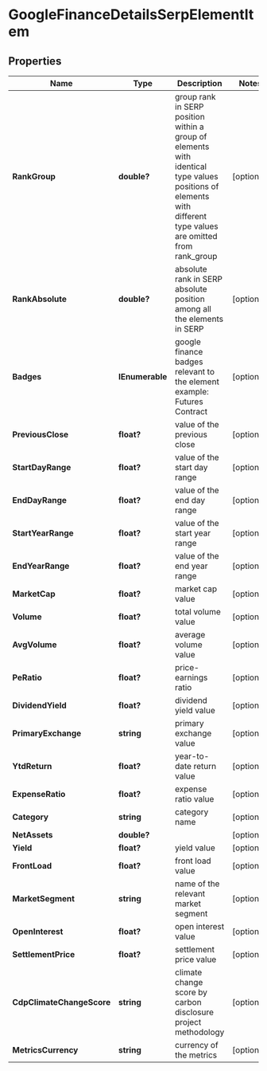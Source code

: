 # GoogleFinanceDetailsSerpElementItem


## Properties

| Name | Type | Description | Notes |
|------------ | ------------- | ------------- | -------------|
**RankGroup** | **double?** | group rank in SERP<br>position within a group of elements with identical type values<br>positions of elements with different type values are omitted from rank_group |[optional]|
**RankAbsolute** | **double?** | absolute rank in SERP<br>absolute position among all the elements in SERP |[optional]|
**Badges** | **IEnumerable<string>** | google finance badges relevant to the element<br>example: Futures Contract |[optional]|
**PreviousClose** | **float?** | value of the previous close |[optional]|
**StartDayRange** | **float?** | value of the start day range |[optional]|
**EndDayRange** | **float?** | value of the end day range |[optional]|
**StartYearRange** | **float?** | value of the start year range |[optional]|
**EndYearRange** | **float?** | value of the end year range |[optional]|
**MarketCap** | **float?** | market cap value |[optional]|
**Volume** | **float?** | total volume value |[optional]|
**AvgVolume** | **float?** | average volume value |[optional]|
**PeRatio** | **float?** | price-earnings ratio |[optional]|
**DividendYield** | **float?** | dividend yield value |[optional]|
**PrimaryExchange** | **string** | primary exchange value |[optional]|
**YtdReturn** | **float?** | year-to-date return value |[optional]|
**ExpenseRatio** | **float?** | expense ratio value |[optional]|
**Category** | **string** | category name |[optional]|
**NetAssets** | **double?** |  |[optional]|
**Yield** | **float?** | yield value |[optional]|
**FrontLoad** | **float?** | front load value |[optional]|
**MarketSegment** | **string** | name of the relevant market segment |[optional]|
**OpenInterest** | **float?** | open interest value |[optional]|
**SettlementPrice** | **float?** | settlement price value |[optional]|
**CdpClimateChangeScore** | **string** | climate change score by carbon disclosure project methodology |[optional]|
**MetricsCurrency** | **string** | currency of the metrics |[optional]|